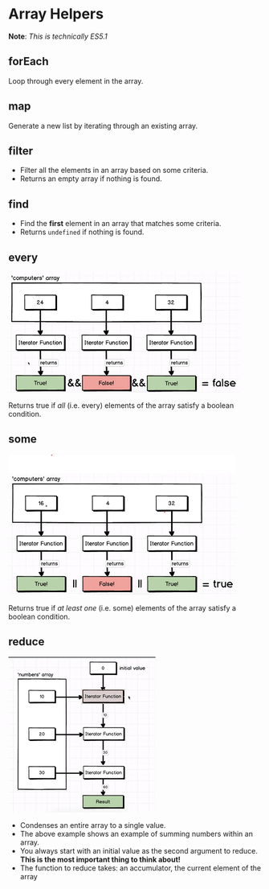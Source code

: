 # Array Helpers

**Note**: _This is technically ES5.1_

## forEach

Loop through every element in the array.

## map

Generate a new list by iterating through an existing array.

## filter

- Filter all the elements in an array based on some criteria.
- Returns an empty array if nothing is found.

## find

- Find the **first** element in an array that matches some criteria.
- Returns `undefined` if nothing is found.

## every

![every](./img/every.PNG)

Returns true if _all_ (i.e. every) elements of the array satisfy a boolean condition.

## some

![some](./img/some.PNG)

Returns true if _at least one_ (i.e. some) elements of the array satisfy a boolean condition.

## reduce

![reduce](./img/reduce.PNG)

- Condenses an entire array to a single value.
- The above example shows an example of summing numbers within an array.
- You always start with an initial value as the second argument to reduce. **This is the most important thing to think about!**
- The function to reduce takes: an accumulator, the current element of the array
